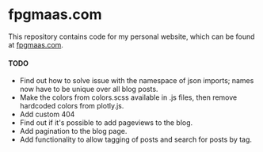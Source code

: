 # fpgmaas.com

This repository contains code for my personal website, which can be found at [fpgmaas.com](https://fpgmaas.com).

#### TODO
- Find out how to solve issue with the namespace of json imports; names now have to be unique over all blog posts.
- Make the colors from colors.scss available in .js files, then remove hardcoded colors from plotly.js.
- Add custom 404
- Find out if it's possible to add pageviews to the blog.
- Add pagination to the blog page.
- Add functionality to allow tagging of posts and search for posts by tag.